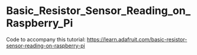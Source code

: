 # Basic_Resistor_Sensor_Reading_on_Raspberry_Pi

Code to accompany this tutorial:
https://learn.adafruit.com/basic-resistor-sensor-reading-on-raspberry-pi
